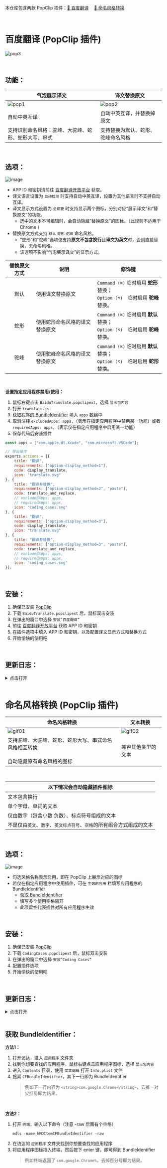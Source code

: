 本仓库包含两款 PopClip 插件：[🚀 百度翻译](#百度翻译-popclip-插件) &emsp;[🚀 命名风格转换](#命名风格转换-popclip-插件)

<br>

# 百度翻译 (PopClip 插件)

![pop3](https://github.com/iibob/PopClipExtension/assets/10295975/44efa236-896d-4160-9751-19fa8beaae92)

<br>

## 功能：
|气泡展示译文|译文替换原文|
|---|---|
|![pop1](https://github.com/iibob/PopClipExtension/assets/10295975/1c1cc389-c287-4297-82e7-4e5496abdec7)|![pop2](https://github.com/iibob/PopClipExtension/assets/10295975/3bd54f6e-1857-4db1-9820-8a2f40bb4776)|
|自动中英互译|自动中英互译，并替换掉原文|
|支持识别命名风格：驼峰、大驼峰、蛇形、蛇形大写、串式|支持替换为默认、蛇形、驼峰命名风格|
<br>

## 选项：
![image](https://github.com/iibob/PopClipExtension/assets/10295975/408280aa-81bf-4195-9236-9fb97178d77d)
- APP ID 和密钥请前往 [百度翻译开放平台](https://api.fanyi.baidu.com/doc/21) 获取。
- 译文语言设置为 `自动检测` 时支持自动中英互译，设置为其他语言时不支持自动互译。
- 译文显示方式设置为 `全都要` 时支持显示两个图标，分别对应“展示译文”和“替换原文”的功能。
  - 选中的文本不可编辑时，会自动隐藏“替换原文”的图标。（此规则不适用于 Chrome ）
- 替换原文方式支持 `默认` `蛇形` `驼峰` 命名风格。
  - “蛇形”和“驼峰”选项仅支持**原文不包含换行**且**译文为英文**时，否则直接替换，无命名风格。
  - 该选项不影响“气泡展示译文”的显示方式。

|替换原文方式|说明|修饰键|
|:---:|---|---|
|默认|使用译文替换原文|`Command (⌘)` 临时启用 **蛇形** 替换；<br>`Option (⌥)`&emsp;临时启用 **驼峰** 替换。|
|蛇形|使用蛇形命名风格的译文替换原文|`Command (⌘)` 临时启用 **默认** 替换；<br>`Option (⌥)`&emsp;临时启用 **驼峰** 替换。|
|驼峰|使用驼峰命名风格的译文替换原文|`Command (⌘)` 临时启用 **默认** 替换；<br>`Option (⌥)`&emsp;临时启用 **蛇形** 替换。|
<br>

**设置指定应用程序禁用/使用：**
1. 鼠标右键点击 `BaiduTranslate.popclipext`，选择 `显示包内容`
2. 打开 `translate.js`
3. [获取程序的 BundleIdentifier](#user-content-获取-bundleidentifier) 填入 `apps` 数组中
4. 取消注释 `excludedApps: apps,`（表示在指定应用程序中禁用某一功能）或者 `requiredApps: apps,`（表示仅在指定应用程序中启用某一功能）
5. 保存代码后安装插件

```JavaScript
const apps = ["com.apple.dt.Xcode", "com.microsoft.VSCode"];

// 导出操作
exports.actions = [{
    title: "翻译",
    requirements: ["option-display_method=1"],
    code: display_translate,
    icon: "translate.svg"
}, {
    title: "翻译并替换",
    requirements: ["option-display_method=2", "paste"],
    code: translate_and_replace,
    // excludedApps: apps,
    // requiredApps: apps,
    icon: "coding_cases.svg"
}, {
    title: "翻译",
    requirements: ["option-display_method=3"],
    code: display_translate,
    icon: "translate.svg"
}, {
    title: "翻译并替换",
    requirements: ["option-display_method=3", "paste"],
    code: translate_and_replace,
    // excludedApps: apps,
    // requiredApps: apps,
    icon: "coding_cases.svg"
}];
```
<br>

## 安装：
1. 确保已安装 [PopClip](https://www.popclip.app/)
2. 下载 `BaiduTranslate.popclipext` 后，鼠标双击安装
3. 在弹出的窗口中选择 `安装“百度翻译”`
4. 前往 [百度翻译开放平台](https://api.fanyi.baidu.com/doc/21) 获取 APP ID 和密钥
5. 在插件选项中填入 APP ID 和密钥，以及配置译文显示方式和替换方式
6. 开始愉快的使用吧
<br>

## 更新日志：
<details><summary>点击打开</summary>

**2024年3月13日**
- 优化具有命名风格文本的识别和转换逻辑

**2024年3月8日**
- 初代版本发布
</details>
<br>

# 命名风格转换 (PopClip 插件)

|命名风格转换|文本转换|
|---|---|
|![gif01](https://github.com/iibob/PopClipExtension/assets/10295975/099f1577-3196-4ac2-9643-14576aa3b8af)|![gif02](https://github.com/iibob/PopClipExtension/assets/10295975/a1202b04-0631-4384-a74a-f3d3642cc0c1)
|支持驼峰、大驼峰、蛇形、蛇形大写、串式命名风格相互转换<br><br>自动隐藏原有命名风格的图标|兼容其他类型的文本|
<br>

|以下情况会自动隐藏插件图标|
|---|
|文本包含换行|
|单个字母、单词的文本|
|仅由数字（包含小数 负数）、标点符号组成的文本|
|不是仅由`英文`、`数字`、`英文标点符号`、`空格`的所有组合方式组成的文本|
<br>

## 选项：
![image](https://github.com/iibob/PopClipExtension/assets/10295975/63bdac58-48af-43b8-a2c2-a126cbaf48f9)
- 勾选风格名称表示启用，即在 PopClip 上展示对应的图标
- 若仅在指定应用程序中使用插件，可在 `生效的应用` 栏填写应用程序的 BundleIdentifier
  - [获取 BundleIdentifier](#user-content-获取-bundleidentifier)
  - 填写多个使用空格隔开
  - 此项留空代表插件对所有应用程序生效
<br>

## 安装：
1. 确保已安装 [PopClip](https://www.popclip.app/)
2. 下载 `CodingCases.popclipext` 后，鼠标双击安装
3. 在弹出的窗口中选择 `安装“Coding Cases”`
5. 配置插件选项
6. 开始愉快的使用吧
<br>

## 更新日志：
<details><summary>点击打开</summary>

**2024年3月13日**
- 初代版本发布
</details>
<br>

## 获取 BundleIdentifier：
**方法1：**
1. 打开访达，进入 `应用程序` 文件夹
2. 找到你想要查找的应用程序，鼠标右键点击应用程序图标，选择 `显示包内容`
3. 进入 `Contents` 目录，使用 `文本编辑` 打开 `Info.plist` 文件
4. 搜索 `CFBundleIdentifier`，其下一行即为 BundleIdentifier
   >例如下一行内容为 `<string>com.google.Chrome</string>`，去掉一对尖括号即为结果。
<br>

**方法2：**
1. 打开 `终端`，输入以下命令（注意 -raw 后面有个空格）
   ```
   mdls -name kMDItemCFBundleIdentifier -raw 
   ```
3. 在访达的 `应用程序` 文件夹找到你想要查找的应用程序
4. 将应用程序图标拖入终端，然后按下 enter 键，即可得到 BundleIdentifier
   >例如终端返回了 `com.google.Chrome%`，去掉百分号即为结果。


